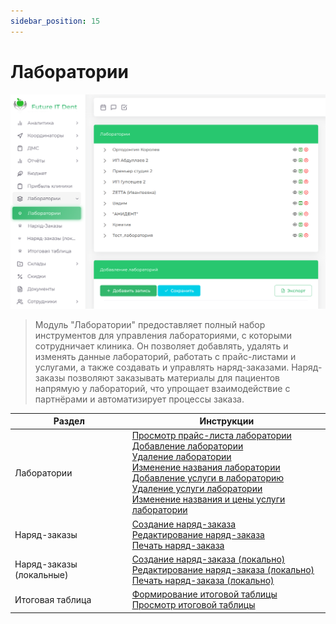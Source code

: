 ```yaml
---
sidebar_position: 15
---
```

# Лаборатории

 ![Модуль "Лаборатории_16"](assets/intro/1.png)


> Модуль "Лаборатории" предоставляет полный набор инструментов для управления лабораториями, с которыми сотрудничает клиника. Он позволяет добавлять, удалять и изменять данные лабораторий, работать с прайс-листами и услугами, а также создавать и управлять наряд-заказами.
>Наряд-заказы позволяют заказывать материалы для пациентов напрямую у лабораторий, что упрощает взаимодействие с партнёрами и автоматизирует процессы заказа.

 <!-- ![Лаборатории](assets/intro/1.png) -->

| Раздел                 | Инструкции                                                                                                                    |
|------------------------|-------------------------|
| Лаборатории | [Просмотр прайс-листа лаборатории](docs/laboratories/laboratoriesLabs.md#просмотр-прайс-листа-лаборатории)<br/>[Добавление лаборатории](docs/laboratories/laboratoriesLabs.md#добавление-лаборатории)<br/> [Удаление лаборатории](docs/laboratories/laboratoriesLabs.md#удаление-лаборатории)<br/>[Изменение названия лаборатории](docs/laboratories/laboratoriesLabs.md#изменение-названия-лаборатории)<br/>[Добавление услуги в лабораторию](docs/laboratories/laboratoriesLabs.md#добавление-услуги-в-лабораторию)<br/>[Удаление услуги лаборатории](docs/laboratories/laboratoriesLabs.md#удаление-услуги-лаборатории)<br/>[Изменение названия и цены услуги лаборатории](docs/laboratories/laboratoriesLabs.md#изменение-названия-и-цены-услуги-лаборатории) |
| Наряд-заказы           | [Создание наряд-заказа](docs/laboratories/laboratoriesLabs.md#создание-наряд-заказа)<br/> [Редактирование наряд-заказа](docs/laboratories/laboratoriesLabs.md#редактирование-наряд-заказа)<br/>[Печать наряд-заказа](docs/laboratories/laboratoriesLabs.md#печать-наряд-заказа) |
| Наряд-заказы (локальные) | [Создание наряд-заказа (локально)](docs/laboratories/laboratoriesLabs.md#создание-наряд-заказа-локально)<br/>[Редактирование наряд-заказа (локально)](docs/laboratories/laboratoriesLabs.md#редактирование-наряд-заказа-локально)<br/>[Печать наряд-заказа (локально)](docs/laboratories/laboratoriesLabs.md#печать-наряд-заказа-локально) |
| Итоговая таблица       | [Формирование итоговой таблицы](docs/laboratories/laboratoriesLabs.md#формирование-итоговой-таблицы)<br/>[Просмотр итоговой таблицы](docs/laboratories/laboratoriesLabs.md#просмотр-итоговой-таблицы) |
